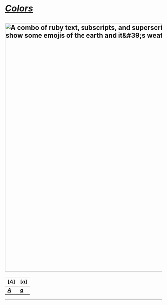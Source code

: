 # [***Colors***][colors]

## <img alt="A combo of ruby text, subscripts, and superscripts to show some emojis of the earth and it&amp;#39;s weather" height="800" src="C:\Users\Info\OneDrive\Documents\GitHub\desktop-tutorial\heart-of-stone-globe.gif" title="Super-subscripting rubies" width="600"/>    <!-- This is reserved for letter "A" -->

| [***A***]    | [***a***]    |
|--------------|--------------|
| [***A***][A] | [***a***][a] |  

---

<!-- This is special to me -->
[colors]: https://example.com
[A]: https://example.com
[a]: https://example.com
